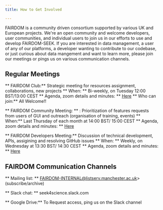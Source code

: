 ```yaml
---
title: How to Get Involved

---
```



FAIRDOM is a community driven consortium supported by various UK and European projects. We're an open community and welcome developers, user communities, 
and individual users to join us in our efforts to use and develop FAIRDOM-SEEK.
If you are interested in data management, a user of any of our platforms, a developer wanting to contribute to our codebase, or just curious about data mangement and want to learn more, 
please join our meetings or pings us on various communication channels.

## Regular Meetings 

** FAIRDOM Club:** Strategic meeting for resources assignment, collaborations, new projects
** When: **  Bi-weekly, on Tuesday 12:00 BST/13:00 CEST
** Agenda, zoom details and minutes: ** [Here](https://docs.google.com/document/d/1HQPiXilOoNVqazvi_ktPq7fDKN_kv_tDzBFMkZ8NFHo/edit)
** Who can join:** All Welcome!!

** FAIRDOM Community Meeting: **  : Prioritization of features requests from users of GUI and outreach (organisation of training, events)
** When:** Last Thursday of each month at 14:00 BST/ 15:00 CEST
** Agenda, zoom details and minutes: **  [Here](https://docs.google.com/document/d/1tjWlIrbRXUqlqSEyu1Wnwk3sUVnc4dfhFpNM_TVWuao/edit)

** FAIRDOM Developers Meeting:** Discussion of technical development, APIs, assigining and resolving GitHub issues
** When: **  Weekly, on Wednesday at 13:30 BST/ 14:30 CEST
** Agenda, zoom details and minutes: ** [Here](https://docs.google.com/document/d/1wgkwom_tqZRinJnll-KteYn8L7UxQBAvh0fbY1tDboo/edit)

## FAIRDOM Communication Channels 

** Mailing list: ** FAIRDOM-INTERNAL@listserv.manchester.ac.uk> (subscribe/archive)

** Slack chat: ** seek4science.slack.com

** Google Drive:** To Request access, ping us on the Slack channel
